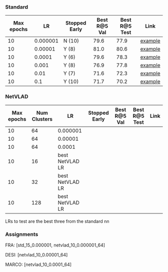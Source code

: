 ### Standard

| Max epochs | LR       | Stopped Early | Best R@5 Val | Best R@5 Test | Link                            |
| ---------- | -------- | ------------- | ------------ | ------------- | ------------------------------- |
| 10         | 0.000001 | N (10)        | 79.6         | 77.9          | [example](Runs/std_10_0.000001) |
| 10         | 0.00001  | Y (8)         | 81.0         | 80.6          | [example](Runs/std_10_0.00001)  |
| 10         | 0.0001   | Y (6)         | 79.6         | 78.3          | [example](Runs/std_10_0.0001)   |
| 10         | 0.001    | Y (8)         | 76.9         | 77.8          | [example](Runs/std_10_0.001)    |
| 10         | 0.01     | Y (7)         | 71.6         | 72.3          | [example](Runs/std_10_0.01)     |
| 10         | 0.1      | Y (10)        | 71.7         | 70.2          | [example](Runs/std_10_0.1)      |

### NetVLAD

| Max epochs | Num Clusters | LR              | Stopped Early | Best R@5 Val | Best R@5 Test | Link |
| ---------- | ------------ | --------------- | ------------- | ------------ | ------------- | ---- |
| 10         | 64           | 0.000001        |               |              |               |      |
| 10         | 64           | 0.00001         |               |              |               |      |
| 10         | 64           | 0.0001          |               |              |               |      |
| 10         | 16           | best NetVLAD LR |               |              |               |      |
| 10         | 32           | best NetVLAD LR |               |              |               |      |
| 10         | 128          | best NetVLAD LR |               |              |               |      |

LRs to test are the best three from the standard nn

### Assignments

FRA: [std_15_0.000001, netvlad_10_0.000001_64]

DESI: [netvlad_10_0.00001_64]

MARCO: [netvlad_10_0.0001_64]
